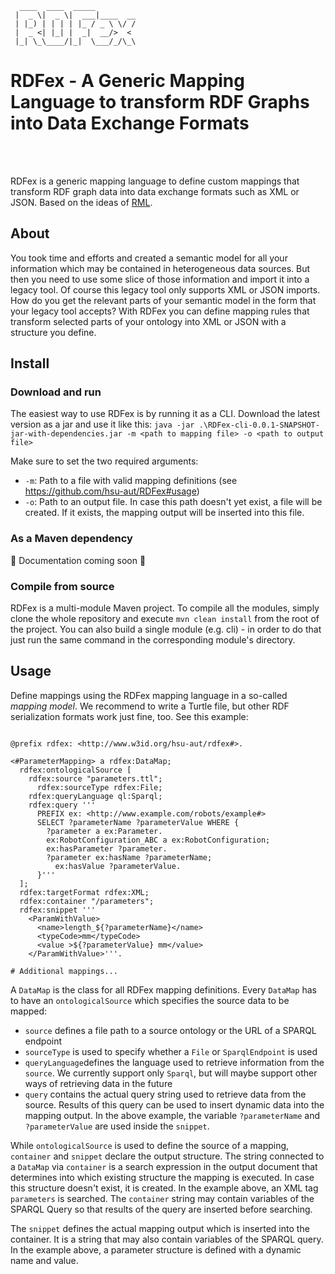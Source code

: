 ```
  ____  ____  _____         
 |  _ \|  _ \|  ___|____  __
 | |_) | | | | |_ / _ \ \/ /
 |  _ <| |_| |  _|  __/>  < 
 |_| \_\____/|_|  \___/_/\_\

```

# RDFex - A Generic Mapping Language to transform RDF Graphs into Data Exchange Formats
<br><br>

RDFex is a generic mapping language to define custom mappings that transform RDF graph data into data exchange formats such as XML or JSON. Based on the ideas of [RML](https://rml.io/).

## About
You took time and efforts and created a semantic model for all your information which may be contained in heterogeneous data sources. But then you need to use some slice of those information and import it into a legacy tool. Of course this legacy tool only supports XML or JSON imports. How do you get the relevant parts of your semantic model in the form that your legacy tool accepts? 
With RDFex you can define mapping rules that transform selected parts of your ontology into XML or JSON with a structure you define.

## Install

### Download and run
The easiest way to use RDFex is by running it as a CLI. Download the latest version as a jar and use it like this:
`java -jar .\RDFex-cli-0.0.1-SNAPSHOT-jar-with-dependencies.jar -m <path to mapping file> -o <path to output file>`

Make sure to set the two required arguments:
- `-m`: Path to a file with valid mapping definitions (see https://github.com/hsu-aut/RDFex#usage)
- `-o`: Path to an output file. In case this path doesn't yet exist, a file will be created. If it exists, the mapping output will be inserted into this file.

### As a Maven dependency
:construction: Documentation coming soon :construction:

### Compile from source
RDFex is a multi-module Maven project. To compile all the modules, simply clone the whole repository and execute `mvn clean install` from the root of the project.
You can also build a single module (e.g. cli) -  in order to do that just run the same command in the corresponding module's directory.

## Usage
Define mappings using the RDFex mapping language in a so-called _mapping model_. We recommend to write a Turtle file, but other RDF serialization formats work just fine, too. See this example:

```turtle

@prefix rdfex: <http://www.w3id.org/hsu-aut/rdfex#>.

<#ParameterMapping> a rdfex:DataMap;
  rdfex:ontologicalSource [
    rdfex:source "parameters.ttl";
	  rdfex:sourceType rdfex:File;
    rdfex:queryLanguage ql:Sparql;
    rdfex:query '''
      PREFIX ex: <http://www.example.com/robots/example#> 
      SELECT ?parameterName ?parameterValue WHERE {
        ?parameter a ex:Parameter.
        ex:RobotConfiguration_ABC a ex:RobotConfiguration;
        ex:hasParameter ?parameter.
        ?parameter ex:hasName ?parameterName;
          ex:hasValue ?parameterValue.
      }'''
  ];
  rdfex:targetFormat rdfex:XML;
  rdfex:container "/parameters";
  rdfex:snippet '''
    <ParamWithValue>
      <name>length_${?parameterName}</name>
      <typeCode>mm</typeCode>
      <value >${?parameterValue} mm</value>
    </ParamWithValue>'''.
    
# Additional mappings...
```

A `DataMap` is the class for all RDFex mapping definitions. Every `DataMap` has to have an `ontologicalSource` which specifies the source data to be mapped:
- `source` defines a file path to a source ontology or the URL of a SPARQL endpoint
- `sourceType` is used to specify whether a `File` or `SparqlEndpoint` is used
- `queryLanguage`defines the language used to retrieve information from the `source`. We currently support only `Sparql`, but will maybe support other ways of retrieving data in the future
- `query` contains the actual query string used to retrieve data from the source. Results of this query can be used to insert dynamic data into the mapping output. In the above example, the variable `?parameterName` and `?parameterValue` are used inside the `snippet`.

While `ontologicalSource` is used to define the source of a mapping, `container` and `snippet` declare the output structure. The string connected to a `DataMap` via `container` is a search expression in the output document that determines into which existing structure the mapping is executed. In case this structure doesn't exist, it is created. In the example above, an XML tag `parameters` is searched. The `container` string may contain variables of the SPARQL Query so that results of the query are inserted before searching.

The `snippet` defines the actual mapping output which is inserted into the container. It is a string that may also contain variables of the SPARQL query. In the example above, a parameter structure is defined with a dynamic name and value.
